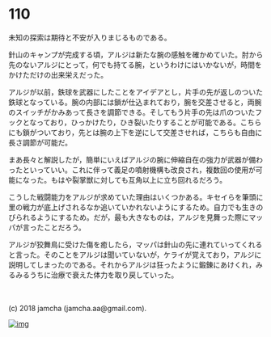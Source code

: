 # 110

未知の探索は期待と不安が入りまじるものである。  

針山のキャンプが完成する頃，アルジは新たな腕の感触を確かめていた。肘から先のないアルジにとって，何でも持てる腕，というわけにはいかないが，時間をかけただけの出来栄えだった。  

アルジが以前，鉄球を武器にしたことをアイデアとし，片手の先が返しのついた鉄球となっている。腕の内部には鎖が仕込まれており，腕を交差させると，両腕のスイッチがかみあって長さを調節できる。そしてもう片手の先は爪のついたフックとなっており，ひっかけたり，ひき裂いたりすることが可能である。こちらにも鎖がついており，先とは腕の上下を逆にして交差させれば，こちらも自由に長さ調節が可能だ。  

まあ長々と解説したが，簡単にいえばアルジの腕に伸縮自在の強力が武器が備わったといっていい。これに伴って義足の噴射機構も改良され，複数回の使用が可能になった。もはや裂掌獣に対しても互角以上に立ち回れるだろう。  

こうした戦闘能力をアルジが求めていた理由はいくつかある。キセイらを筆頭に里の戦力が底上げされるなか追いていかれないようにするため。自力でも生きのびられるようにするため。だが，最も大きなものは，アルジを見舞った際にマッパが言ったことだろう。  

アルジが狡舞鳥に受けた傷を癒したら，マッパは針山の先に連れていってくれると言った。そのことをアルジは聞いていないが，ケライが覚えており，アルジに説明してしまったのである。それからアルジは狂ったように鍛錬にあけくれ，みるみるうちに治療で衰えた体力を取り戻していった。  

<br>  
<br>  
(c) 2018 jamcha (jamcha.aa@gmail.com).  

[![img](http://i.creativecommons.org/l/by-nc-sa/4.0/88x31.png)](http://creativecommons.org/licenses/by-nc-sa/4.0/deed)